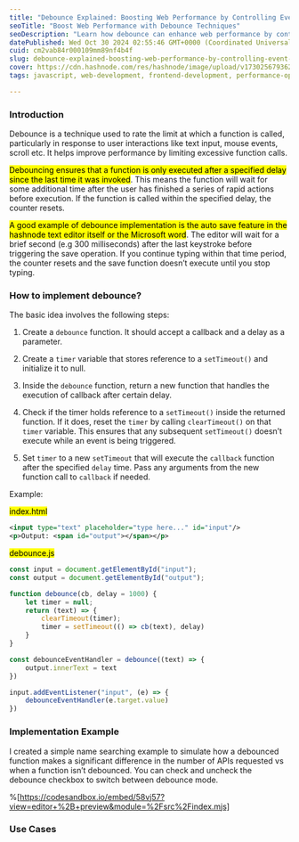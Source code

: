 ```yaml
---
title: "Debounce Explained: Boosting Web Performance by Controlling Event Frequency"
seoTitle: "Boost Web Performance with Debounce Techniques"
seoDescription: "Learn how debounce can enhance web performance by controlling the frequency of function execution in response to rapid user actions"
datePublished: Wed Oct 30 2024 02:55:46 GMT+0000 (Coordinated Universal Time)
cuid: cm2vab84r000109mm89nf4b4f
slug: debounce-explained-boosting-web-performance-by-controlling-event-frequency
cover: https://cdn.hashnode.com/res/hashnode/image/upload/v1730256793629/060865c2-6880-4342-8209-f40a3bba6c80.png
tags: javascript, web-development, frontend-development, performance-optimization, debouncing

---
```


### Introduction

Debounce is a technique used to rate the limit at which a function is called, particularly in response to user interactions like text input, mouse events, scroll etc. It helps improve performance by limiting excessive function calls.

<mark>Debouncing ensures that a function is only executed after a specified delay since the last time it was invoked</mark>. This means the function will wait for some additional time after the user has finished a series of rapid actions before execution. If the function is called within the specified delay, the counter resets.

<mark>A good example of debounce implementation is the auto save feature in the hashnode text editor itself or the Microsoft word</mark>. The editor will wait for a brief second (e.g 300 milliseconds) after the last keystroke before triggering the save operation. If you continue typing within that time period, the counter resets and the save function doesn’t execute until you stop typing.

### How to implement debounce?

The basic idea involves the following steps:

1. Create a `debounce` function. It should accept a callback and a delay as a parameter.
    
2. Create a `timer` variable that stores reference to a `setTimeout()` and initialize it to null.
    
3. Inside the `debounce` function, return a new function that handles the execution of callback after certain delay.
    
4. Check if the timer holds reference to a `setTimeout()` inside the returned function. If it does, reset the `timer` by calling `clearTimeout()` on that `timer` variable. This ensures that any subsequent `setTimeout()` doesn’t execute while an event is being triggered.
    
5. Set `timer` to a new `setTimeout` that will execute the `callback` function after the specified `delay` time. Pass any arguments from the new function call to `callback` if needed.
    

Example:

<mark>index.html</mark>

```xml
<input type="text" placeholder="type here..." id="input"/>
<p>Output: <span id="output"></span></p>
```

<mark>debounce.js</mark>

```javascript
const input = document.getElementById("input");
const output = document.getElementById("output");

function debounce(cb, delay = 1000) {
    let timer = null;
    return (text) => {
        clearTimeout(timer);
        timer = setTimeout(() => cb(text), delay)    
    }
}

const debounceEventHandler = debounce((text) => {
    output.innerText = text
})

input.addEventListener("input", (e) => {
    debounceEventHandler(e.target.value)
})
```

### Implementation Example

I created a simple name searching example to simulate how a debounced function makes a significant difference in the number of APIs requested vs when a function isn’t debounced. You can check and uncheck the debounce checkbox to switch between debounce mode.

%[https://codesandbox.io/embed/58vj57?view=editor+%2B+preview&module=%2Fsrc%2Findex.mjs] 

### Use Cases